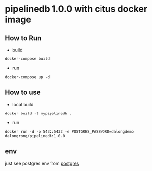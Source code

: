 # pipelinedb 1.0.0 with citus  docker image


## How to Run

* build

```code
docker-compose build
```

* run

```code
docker-compose up -d
```

## How to use

* local build

```code
docker build -t mypipelinedb .
```

* run

```code
docker run -d -p 5432:5432 -e POSTGRES_PASSWORD=dalongdemo dalongrong/pipelinedb:1.0.0
```

## env

just see postgres env from
[postgres](https://hub.docker.com/r/_/postgres/)